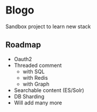 # Blogo

Sandbox project to learn new stack
 
## Roadmap
- Oauth2 
- Threaded comment
  - with SQL
  - with Redis
  - with Graph
- Searchable content (ES/Solr)
- DB Sharding
- Will add many more